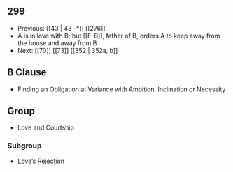 ## 299
- Previous: [[43 | 43 -*]] [[276]] 
- A is in love with B; but [[F-B]], father of B, orders A to keep away from the house and away from B
- Next: [[70]] [[73]] [[352 | 352a, b]] 

## B Clause
- Finding an Obligation at Variance with Ambition, Inclination or Necessity

## Group
- Love and Courtship

### Subgroup
- Love’s Rejection

